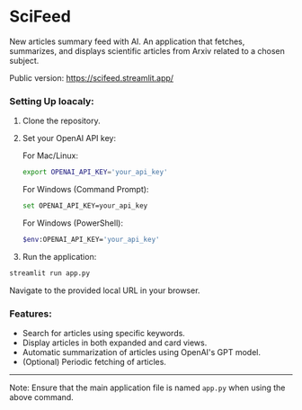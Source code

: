 # SciFeed
New articles summary feed with AI.
An application that fetches, summarizes, and displays scientific articles from Arxiv related to a chosen subject.

Public version:
https://scifeed.streamlit.app/

### Setting Up loacaly:
1. Clone the repository.
2. Set your OpenAI API key:

   For Mac/Linux:
   ```bash
   export OPENAI_API_KEY='your_api_key'
   ```

   For Windows (Command Prompt):
   ```bash
   set OPENAI_API_KEY=your_api_key
   ```

   For Windows (PowerShell):
   ```bash
   $env:OPENAI_API_KEY='your_api_key'
   ```

3. Run the application:
```bash
streamlit run app.py
```
Navigate to the provided local URL in your browser.

### Features:
- Search for articles using specific keywords.
- Display articles in both expanded and card views.
- Automatic summarization of articles using OpenAI's GPT model.
- (Optional) Periodic fetching of articles.

---

Note: Ensure that the main application file is named `app.py` when using the above command.
